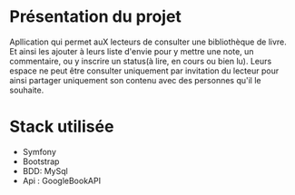 # Présentation du projet
Apllication qui permet auX lecteurs de consulter une bibliothèque de livre. Et ainsi les ajouter à leurs liste d'envie pour y mettre une note, un commentaire, ou y inscrire un status(à lire, en cours ou bien lu). Leurs espace ne peut être consulter uniquement par invitation du lecteur pour ainsi partager uniquement son contenu avec des personnes qu'il le souhaite.

# Stack utilisée
- Symfony
- Bootstrap
- BDD: MySql
- Api : GoogleBookAPI
